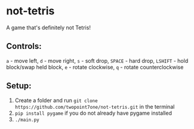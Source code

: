 # not-tetris
A game that's definitely not Tetris!

## Controls:
`a` - move left,
`d` - move right,
`s` - soft drop,
`SPACE` - hard drop,
`LSHIFT` - hold block/swap held block,
`e` - rotate clockwise,
`q` - rotate counterclockwise

## Setup:
1. Create a folder and run `git clone https://github.com/twopoint7one/not-tetris.git` in the terminal
2. `pip install pygame` if you do not already have pygame installed
3. `./main.py`
